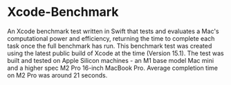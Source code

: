 # Xcode-Benchmark
An Xcode benchmark test written in Swift that tests and evaluates a Mac's computational power and efficiency, returning the time to complete each task once the full benchmark has run. 
This benchmark test was created using the latest public build of Xcode at the time (Version 15.1). 
The test was built and tested on Apple Silicon machines - an M1 base model Mac mini and a higher spec M2 Pro 16-inch MacBook Pro. 
Average completion time on M2 Pro was around 21 seconds.
